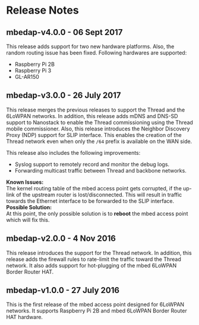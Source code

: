 # Release Notes

## mbedap-v4.0.0 - 06 Sept 2017

This release adds support for two new hardware platforms. Also, the random routing issue has been fixed.
Following hardwares are supported:

* Raspberry Pi 2B
* Raspberry Pi 3
* GL-AR150

## mbedap-v3.0.0 - 26 July 2017

This release merges the previous releases to support the Thread and the 6LoWPAN networks. In addition, this release adds mDNS and DNS-SD support to Nanostack to enable the Thread commissioning using the Thread mobile commissioner. Also, this release introduces the Neighbor Discovery Proxy (NDP) support for SLIP interface. This enables the creation of the Thread network even when only the `/64` prefix is available on the WAN side.

This release also includes the following improvements:
* Syslog support to remotely record and monitor the debug logs.
* Forwarding multicast traffic between Thread and backbone networks.

**Known Issues:**  
The kernel routing table of the mbed access point gets corrupted, if the up-link of the upstream router is lost/disconnected. This will result in traffic towards the Ethernet interface to be forwarded to the SLIP interface.  
**Possible Solution:**  
At this point, the only possible solution is to **reboot** the mbed access point which will fix this.  

## mbedap-v2.0.0 - 4 Nov 2016

This release introduces the support for the Thread network. In addition, this release adds the firewall rules to rate-limit the traffic toward the Thread network. It also adds support for hot-plugging of the mbed 6LoWPAN Border Router HAT.

## mbedap-v1.0.0 - 27 July 2016

This is the first release of the mbed access point designed for 6LoWPAN networks. It supports Raspberry Pi 2B and mbed 6LoWPAN Border Router HAT hardware.
